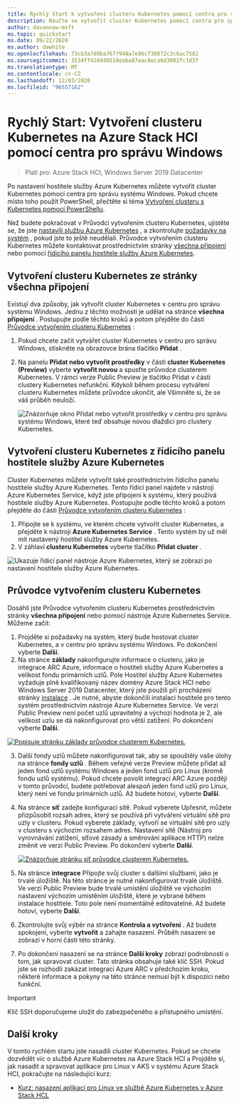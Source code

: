 ```yaml
---
title: Rychlý Start k vytvoření clusteru Kubernetes pomocí centra pro správu Windows
description: Naučte se vytvořit cluster Kubernetes pomocí centra pro správu Windows.
author: davannaw-msft
ms.topic: quickstart
ms.date: 09/22/2020
ms.author: dawhite
ms.openlocfilehash: 73cb3a7d0ba7677948a7e96cf30872c3c6ac7582
ms.sourcegitcommit: 3534ff416d40518eaba87eac8eca6d3082fc1d3f
ms.translationtype: MT
ms.contentlocale: cs-CZ
ms.lasthandoff: 12/03/2020
ms.locfileid: "96557162"
---
```

# <a name="quickstart-create-a-kubernetes-cluster-on-azure-stack-hci-using-windows-admin-center"></a>Rychlý Start: Vytvoření clusteru Kubernetes na Azure Stack HCI pomocí centra pro správu Windows

> Platí pro: Azure Stack HCI, Windows Server 2019 Datacenter

Po nastavení hostitele služby Azure Kubernetes můžete vytvořit cluster Kubernetes pomocí centra pro správu systému Windows. Pokud chcete místo toho použít PowerShell, přečtěte si téma [Vytvoření clusteru s Kubernetes pomocí PowerShellu](create-kubernetes-cluster-powershell.md).

Než budete pokračovat v Průvodci vytvořením clusteru Kubernetes, ujistěte se, že jste [nastavili službu Azure Kubernetes](setup.md) , a zkontrolujte [požadavky na systém](system-requirements.md) , pokud jste to ještě neudělali. Průvodce vytvořením clusteru Kubernetes můžete kontaktovat prostřednictvím stránky [všechna připojení](#creating-a-kubernetes-cluster-from-the-all-connections-page) nebo pomocí [řídicího panelu hostitele služby Azure Kubernetes](#creating-a-kubernetes-cluster-from-the-azure-kubernetes-service-host-dashboard).

## <a name="creating-a-kubernetes-cluster-from-the-all-connections-page"></a>Vytvoření clusteru Kubernetes ze stránky všechna připojení 

Existují dva způsoby, jak vytvořit cluster Kubernetes v centru pro správu systému Windows. Jednu z těchto možností je udělat na stránce **všechna připojení** . Postupujte podle těchto kroků a potom přejděte do části [Průvodce vytvořením clusteru Kubernetes](#the-kubernetes-cluster-create-wizard) : 

1. Pokud chcete začít vytvářet cluster Kubernetes v centru pro správu Windows, stiskněte na obrazovce brána tlačítko **Přidat** . 
2. Na panelu **Přidat nebo vytvořit prostředky** v části **cluster Kubernetes (Preview)** vyberte **vytvořit novou** a spusťte průvodce clusterem Kubernetes. V rámci verze Public Preview je tlačítko Přidat v části clustery Kubernetes nefunkční. Kdykoli během procesu vytváření clusteru Kubernetes můžete průvodce ukončit, ale Všimněte si, že se váš průběh neuloží. 


    ![Znázorňuje okno Přidat nebo vytvořit prostředky v centru pro správu systému Windows, které teď obsahuje novou dlaždici pro clustery Kubernetes.](.\media\create-kubernetes-cluster\add-connection.png)
  
## <a name="creating-a-kubernetes-cluster-from-the-azure-kubernetes-service-host-dashboard"></a>Vytvoření clusteru Kubernetes z řídicího panelu hostitele služby Azure Kubernetes  

Cluster Kubernetes můžete vytvořit také prostřednictvím řídicího panelu hostitele služby Azure Kubernetes. Tento řídicí panel najdete v nástroji Azure Kubernetes Service, když jste připojeni k systému, který používá hostitele služby Azure Kubernetes. Postupujte podle těchto kroků a potom přejděte do části [Průvodce vytvořením clusteru Kubernetes](#the-kubernetes-cluster-create-wizard) : 

1. Připojte se k systému, ve kterém chcete vytvořit cluster Kubernetes, a přejděte k nástroji **Azure Kubernetes Service** . Tento systém by už měl mít nastavený hostitel služby Azure Kubernetes.
2. V záhlaví **clusteru Kubernetes** vyberte tlačítko **Přidat cluster** .

![Ukazuje řídicí panel nástroje Azure Kubernetes, který se zobrazí po nastavení hostitele služby Azure Kubernetes.](.\media\setup\dashboard.png)
  
## <a name="the-kubernetes-cluster-create-wizard"></a>Průvodce vytvořením clusteru Kubernetes
Dosáhli jste Průvodce vytvořením clusteru Kubernetes prostřednictvím stránky **všechna připojení** nebo pomocí nástroje Azure Kubernetes Service. Můžeme začít:  

1. Projděte si požadavky na systém, který bude hostovat cluster Kubernetes, a v centru pro správu systému Windows. Po dokončení vyberte **Další**. 
2. Na stránce **základy** nakonfigurujte informace o clusteru, jako je integrace ARC Azure, informace o hostiteli služby Azure Kubernetes a velikost fondu primárních uzlů. Pole Hostitel služby Azure Kubernetes vyžaduje plně kvalifikovaný název domény Azure Stack HCI nebo Windows Server 2019 Datacenter, který jste použili při procházení stránky [instalace](setup.md) . Je nutné, abyste dokončili instalaci hostitele pro tento systém prostřednictvím nástroje Azure Kubernetes Service. Ve verzi Public Preview není počet uzlů upravitelný a výchozí hodnota je 2, ale velikost uzlu se dá nakonfigurovat pro větší zatížení. Po dokončení vyberte **Další**.

 [![Popisuje stránku základy průvodce clusterem Kubernetes. ](.\media\create-kubernetes-cluster\basics.png)](.\media\create-kubernetes-cluster\basics.png#lightbox)
 
3. Další fondy uzlů můžete nakonfigurovat tak, aby se spouštěly vaše úlohy na stránce **fondy uzlů** . Během veřejné verze Preview můžete přidat až jeden fond uzlů systému Windows a jeden fond uzlů pro Linux (kromě fondu uzlů systému). Pokud chcete povolit integraci ARC Azure později v tomto průvodci, budete potřebovat alespoň jeden fond uzlů pro Linux, který není ve fondu primárních uzlů. Až budete hotovi, vyberte **Další**.
4. Na stránce **síť** zadejte konfiguraci sítě. Pokud vyberete Upřesnit, můžete přizpůsobit rozsah adres, který se používá při vytváření virtuální sítě pro uzly v clusteru. Pokud vyberete základy, vytvoří se virtuální sítě pro uzly v clusteru s výchozím rozsahem adres. Nastavení sítě (Nástroj pro vyrovnávání zatížení, síťové zásady a směrování aplikace HTTP) nelze změnit ve verzi Public Preview. Po dokončení vyberte **Další**.

    [![Znázorňuje stránku síť průvodce clusterem Kubernetes. ](.\media\create-kubernetes-cluster\networking.png)](\media\create-kubernetes-cluster\networking.png#lightbox)

5. Na stránce **integrace** Připojte svůj cluster s dalšími službami, jako je trvalé úložiště. Na této stránce je nutné nakonfigurovat trvalé úložiště. Ve verzi Public Preview bude trvalé umístění úložiště ve výchozím nastavení výchozím umístěním úložiště, které je vybrané během instalace hostitele. Toto pole není momentálně editovatelné. Až budete hotovi, vyberte **Další**.
6. Zkontrolujte svůj výběr na stránce **Kontrola a vytvoření** . Až budete spokojeni, vyberte **vytvořit** a zahajte nasazení. Průběh nasazení se zobrazí v horní části této stránky. 
7. Po dokončení nasazení se na stránce **Další kroky** zobrazí podrobnosti o tom, jak spravovat cluster. Tato stránka obsahuje také klíč SSH. Pokud jste se rozhodli zakázat integraci Azure ARC v předchozím kroku, některé informace a pokyny na této stránce nemusí být k dispozici nebo funkční.

> [!IMPORTANT] 
> Klíč SSH doporučujeme uložit do zabezpečeného a přístupného umístění.

## <a name="next-steps"></a>Další kroky

V tomto rychlém startu jste nasadili cluster Kubernetes. Pokud se chcete dozvědět víc o službě Azure Kubernetes na Azure Stack HCI a Projděte si, jak nasadit a spravovat aplikace pro Linux v AKS v systému Azure Stack HCI, pokračujte na následující kurz:

- [Kurz: nasazení aplikací pro Linux ve službě Azure Kubernetes v Azure Stack HCL](deploy-linux-application.md)
